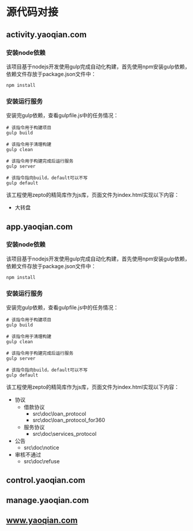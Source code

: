 # 源代码对接

## activity.yaoqian.com

### 安装node依赖
该项目基于nodejs开发使用gulp完成自动化构建，首先使用npm安装gulp依赖，依赖文件存放于package.json文件中：
```
npm install
```
### 安装运行服务
安装完gulp依赖，查看gulpfile.js中的任务情况：
```
# 该指令用于构建项目
gulp build

# 该指令用于清理构建
gulp clean

# 该指令用于构建完成后运行服务
gulp server

# 该指令指向build，default可以不写
gulp default
```
该工程使用zepto的精简库作为js库，页面文件为index.html实现以下内容：
- 大转盘

## app.yaoqian.com

### 安装node依赖
该项目基于nodejs开发使用gulp完成自动化构建，首先使用npm安装gulp依赖，依赖文件存放于package.json文件中：
```
npm install
```
### 安装运行服务
安装完gulp依赖，查看gulpfile.js中的任务情况：
```
# 该指令用于构建项目
gulp build

# 该指令用于清理构建
gulp clean

# 该指令用于构建完成后运行服务
gulp server

# 该指令指向build，default可以不写
gulp default
```
该工程使用zepto的精简库作为js库，页面文件为index.html实现以下内容：
- 协议
    - 借款协议
        - src\doc\loan_protocol
        - src\doc\loan_protocol_for360
    - 服务协议
        - src\doc\services_protocol
- 公告
    - src\doc\notice
- 审核不通过
    - src\doc\refuse


## control.yaoqian.com


## manage.yaoqian.com


## www.yaoqian.com





